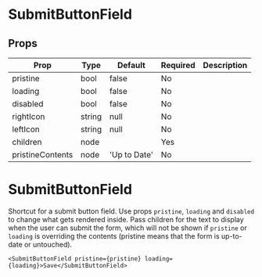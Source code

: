 SubmitButtonField
=================


Props
-----

Prop                  | Type     | Default                   | Required | Description
--------------------- | -------- | ------------------------- | -------- | -----------
pristine|bool|false|No|
loading|bool|false|No|
disabled|bool|false|No|
rightIcon|string|null|No|
leftIcon|string|null|No|
children|node||Yes|
pristineContents|node|'Up to Date'|No|

# SubmitButtonField

Shortcut for a submit button field. Use props `pristine`, `loading` and `disabled` to change what gets rendered inside. Pass children for the text to display when the user can submit the form, which will not be shown if `pristine` or `loading` is overriding the contents (pristine means that the form is up-to-date or untouched).

```
<SubmitButtonField pristine={pristine} loading={loading}>Save</SubmitButtonField>
```
